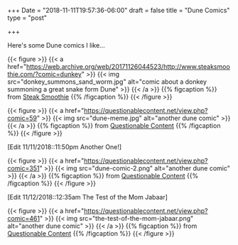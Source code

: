 +++
Date = "2018-11-11T19:57:36-06:00"
draft = false
title = "Dune Comics"
type = "post"

+++

Here's some Dune comics I like...

{{< figure >}}
{{< a href="https://web.archive.org/web/20171126044523/http://www.steaksmoothie.com/?comic=dunkey" >}}
{{< img src="donkey_summons_sand_worm.jpg" alt="comic about a donkey summoning a great snake form Dune" >}}
{{< /a >}}
{{% figcaption %}}
from [Steak Smoothie](https://web.archive.org/web/20171126044523/http://www.steaksmoothie.com/)
{{% /figcaption %}}
{{< /figure >}}

{{< figure >}}
{{< a href="https://questionablecontent.net/view.php?comic=59" >}}
{{< img src="dune-meme.jpg" alt="another dune comic" >}}
{{< /a >}}
{{% figcaption %}}
from [Questionable Content](https://questionablecontent.net)
{{% /figcaption %}}
{{< /figure >}}

[Edit 11/11/2018::11:50pm Another One!]

{{< figure >}}
{{< a href="https://questionablecontent.net/view.php?comic=351" >}}
{{< img src="dune-comic-2.png" alt="another dune comic" >}}
{{< /a >}}
{{% figcaption %}}
from [Questionable Content](https://questionablecontent.net)
{{% /figcaption %}}
{{< /figure >}}

[Edit 11/12/2018::12:35am The Test of the Mom Jabaar]

{{< figure >}}
{{< a href="https://questionablecontent.net/view.php?comic=461" >}}
{{< img src="the-test-of-the-mom-jabaar.png" alt="another dune comic" >}}
{{< /a >}}
{{% figcaption %}}
from [Questionable Content](https://questionablecontent.net)
{{% /figcaption %}}
{{< /figure >}}
